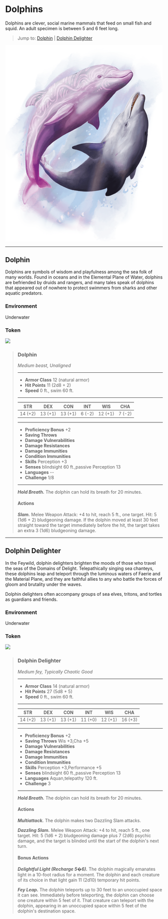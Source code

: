 # Dolphins
Dolphins are clever, social marine mammals that feed on small fish and squid. An adult specimen is between 5 and 6 feet long.

> Jump to: [Dolphin](Dolphins.md#dolphin) | [Dolphin Delighter](Dolphins.md#dolphin-delighter)

![](Dolphins.png)

---

## Dolphin
Dolphins are symbols of wisdom and playfulness among the sea folk of many worlds. Found in oceans and in the Elemental Plane of Water, dolphins are befriended by druids and rangers, and many tales speak of dolphins that appeared out of nowhere to protect swimmers from sharks and other aquatic predators.

### Environment
Underwater

### Token
![](Dolphin-Token.png)

>### Dolphin
>*Medium beast, Unaligned*
>___
>- **Armor Class** 12 (natural armor)
>- **Hit Points** 11 (2d8 + 2)
>- **Speed** 0 ft., swim 60 ft.
>___
>|**STR**|**DEX**|**CON**|**INT**|**WIS**|**CHA**|
>|:---:|:---:|:---:|:---:|:---:|:---:|
>|14 (+2)|13 (+1)|13 (+1)|6 (-2)|12 (+1)|7 (-2)|
>
>___
>- **Proficiency Bonus** +2
>- **Saving Throws** 
>- **Damage Vulnerabilities** 
>- **Damage Resistances** 
>- **Damage Immunities** 
>- **Condition Immunities** 
>- **Skills** Perception +3
>- **Senses** blindsight 60 ft.,passive Perception 13
>- **Languages** --
>- **Challenge** 1/8
>___
>***Hold Breath.*** The dolphin can hold its breath for 20 minutes.
>
>#### Actions
>***Slam.*** Melee Weapon Attack: +4 to hit, reach 5 ft., one target. Hit: 5 (1d6 + 2) bludgeoning damage. If the dolphin moved at least 30 feet straight toward the target immediately before the hit, the target takes an extra 3 (1d6) bludgeoning damage.
>

---

## Dolphin Delighter
In the Feywild, dolphin delighters brighten the moods of those who travel the seas of the Domains of Delight. Telepathically singing sea chanteys, these dolphins leap and teleport through the luminous waters of Faerie and the Material Plane, and they are faithful allies to any who battle the forces of gloom and brutality under the waves.

Dolphin delighters often accompany groups of sea elves, tritons, and tortles as guardians and friends.

### Environment
Underwater

### Token
![](DolphinDelighter-Token.png)

>### Dolphin Delighter
>*Medium fey, Typically Chaotic Good*
>___
>- **Armor Class** 14 (natural armor)
>- **Hit Points** 27 (5d8 + 5)
>- **Speed** 0 ft., swim 60 ft.
>___
>|**STR**|**DEX**|**CON**|**INT**|**WIS**|**CHA**|
>|:---:|:---:|:---:|:---:|:---:|:---:|
>|14 (+2)|13 (+1)|13 (+1)|11 (+0)|12 (+1)|16 (+3)|
>
>___
>- **Proficiency Bonus** +2
>- **Saving Throws** Wis +3,Cha +5
>- **Damage Vulnerabilities** 
>- **Damage Resistances** 
>- **Damage Immunities** 
>- **Condition Immunities** 
>- **Skills** Perception +3,Performance +5
>- **Senses** blindsight 60 ft.,passive Perception 13
>- **Languages** Aquan,telepathy 120 ft.
>- **Challenge** 3
>___
>***Hold Breath.*** The dolphin can hold its breath for 20 minutes.
>
>#### Actions
>***Multiattack.*** The dolphin makes two Dazzling Slam attacks.
>
>***Dazzling Slam.*** Melee Weapon Attack: +4 to hit, reach 5 ft., one target. Hit: 5 (1d6 + 2) bludgeoning damage plus 7 (2d6) psychic damage, and the target is blinded until the start of the dolphin's next turn.
>
>#### Bonus Actions
>***Delightful Light (Recharge 5�6).*** The dolphin magically emanates light in a 10-foot radius for a moment. The dolphin and each creature of its choice in that light gain 11 (2d10) temporary hit points.
>
>***Fey Leap.*** The dolphin teleports up to 30 feet to an unoccupied space it can see. Immediately before teleporting, the dolphin can choose one creature within 5 feet of it. That creature can teleport with the dolphin, appearing in an unoccupied space within 5 feet of the dolphin's destination space.
>

